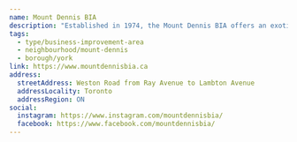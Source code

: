 ```yaml
---
name: Mount Dennis BIA
description: "Established in 1974, the Mount Dennis BIA offers an exotic array of eclectic restaurants, cafes, shopping and services. One of the most culturally diverse neighbourhoods in the Greater Toronto Area, representing more than 30 ethnic groups. Also home to one of Toronto's greenest communities, earning it the title of 'Toronto's Greenest Neighbourhood'."
tags:
  - type/business-improvement-area
  - neighbourhood/mount-dennis
  - borough/york
link: https://www.mountdennisbia.ca
address:
  streetAddress: Weston Road from Ray Avenue to Lambton Avenue
  addressLocality: Toronto
  addressRegion: ON
social:
  instagram: https://www.instagram.com/mountdennisbia/
  facebook: https://www.facebook.com/mountdennisbia/
---
```


